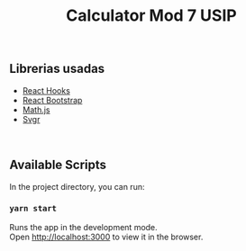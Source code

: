 <h1 align="center"> Calculator Mod 7 USIP </h1>



<br>

## Librerias usadas

  * [React Hooks](https://reactjs.org/docs/hooks-intro.html)
  * [React Bootstrap](https://react-bootstrap.github.io/)
  * [Math.js](https://mathjs.org/)
  * [Svgr](https://react-svgr.com/)
<br>

## Available Scripts

In the project directory, you can run:

### `yarn start`

Runs the app in the development mode.<br />
Open [http://localhost:3000](http://localhost:3000) to view it in the browser.

